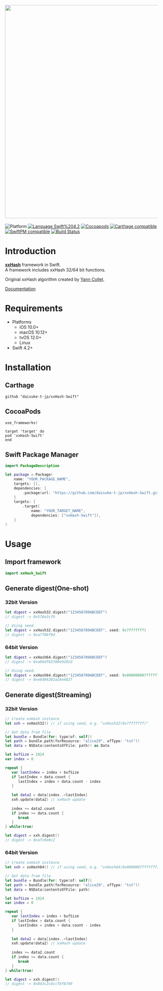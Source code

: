 <img src="https://github.com/daisuke-t-jp/xxHash-Swift/blob/master/images/header.png" width="700"></br>
------
![Platform](https://img.shields.io/badge/Platform-iOS%20%7C%20macOS%20%7C%20tvOS%20%7C%20Linux-blue.svg)
[![Language Swift%204.2](https://img.shields.io/badge/Language-Swift%204.2-orange.svg)](https://developer.apple.com/swift)
[![Cocoapods](https://img.shields.io/cocoapods/v/xxHash-Swift.svg)](https://cocoapods.org/pods/xxHash-Swift)
[![Carthage compatible](https://img.shields.io/badge/Carthage-compatible-green.svg)](https://github.com/Carthage/Carthage)
[![SwiftPM compatible](https://img.shields.io/badge/SwiftPM-compatible-green.svg)](https://github.com/apple/swift-package-manager)
[![Build Status](https://travis-ci.org/daisuke-t-jp/xxHash-Swift.svg?branch=master)](https://travis-ci.org/daisuke-t-jp/xxHash-Swift)


# Introduction

[**xxHash**](https://cyan4973.github.io/xxHash/) framework in Swift.  
A framework includes xxHash 32/64 bit functions.  
  
Original xxHash algorithm created by [Yann Collet](https://github.com/Cyan4973).
  
[Documentation](https://daisuke-t-jp.github.io/xxHash-Swift/)


# Requirements
- Platforms
  - iOS 10.0+
  - macOS 10.12+
  - tvOS 12.0+
  - Linux
- Swift 4.2+


# Installation
## Carthage
`github "daisuke-t-jp/xxHash-Swift"`

## CocoaPods
```
use_frameworks!

target 'target' do
pod 'xxHash-Swift'
end
```

## Swift Package Manager
```swift
import PackageDescription

let package = Package(
    name: "YOUR_PACKAGE_NAME",
    targets: [],
    dependencies: [
        .package(url: "https://github.com/daisuke-t-jp/xxHash-Swift.git", from: "1.0.0")
    ]
    targets: [
        .target(
            name: "YOUR_TARGET_NAME",
            dependencies: ["xxHash-Swift"]),
    ]
)
```


# Usage
## Import framework

```swift
import xxHash_Swift
```

## Generate digest(One-shot)
### 32bit Version
```swift
let digest = xxHash32.digest("123456789ABCDEF")
// digest -> 0x576e3cf9

// Using seed.
let digest = xxHash32.digest("123456789ABCDEF", seed: 0x7fffffff)
// digest -> 0xa7f06f9d
```

### 64bit Version
```swift
let digest = xxHash64.digest("123456789ABCDEF")
// digest -> 0xa66df83f00e9202d

// Using seed.
let digest = xxHash64.digest("123456789ABCDEF", seed: 0x000000007fffffff)
// digest -> 0xe8d84202a16e482f
```


## Generate digest(Streaming)
### 32bit Version
```swift
// Create xxHash instance
let xxh = xxHash32() // if using seed, e.g. "xxHash32(0x7fffffff)"

// Get data from file
let bundle = Bundle(for: type(of: self))
let path = bundle.path(forResource: "alice29", ofType: "txt")!
let data = NSData(contentsOfFile: path)! as Data

let bufSize = 1024
var index = 0

repeat {
   var lastIndex = index + bufSize
   if lastIndex > data.count {
      lastIndex = index + data.count - index
   }
   
   let data2 = data[index..<lastIndex]
   xxh.update(data2) // xxHash update
   
   index += data2.count
   if index >= data.count {
      break
   }
} while(true)

let digest = xxh.digest()
// digest -> 0xafc8e0c2
```

### 64bit Version
```swift
// Create xxHash instance
let xxh = xxHash64() // if using seed, e.g. "xxHash64(0x0000007fffffff)"

// Get data from file
let bundle = Bundle(for: type(of: self))
let path = bundle.path(forResource: "alice29", ofType: "txt")!
let data = NSData(contentsOfFile: path)

let bufSize = 1024
var index = 0

repeat {
   var lastIndex = index + bufSize
   if lastIndex > data.count {
      lastIndex = index + data.count - index
   }
   
   let data2 = data[index..<lastIndex]
   xxh.update(data2) // xxHash update
   
   index += data2.count
   if index >= data.count {
      break
   }
} while(true)

let digest = xxh.digest()
// digest -> 0x843c2c4ccfbfb749
```

